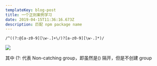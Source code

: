 ```yaml
---
templateKey: blog-post
title: 一个正则案例学习
date: 2019-04-15T11:36:16.673Z
description: 匹配 npm package name
---
```

`/^((?:@[a-z0-9][\w-.]+\/)?[a-z0-9][\w-.]*)/`

![](/img/jietu20190415-193857-2x.jpg)

其中 (?: 代表 Non-catching group，即虽然是() 隔开，但是不创建 group
